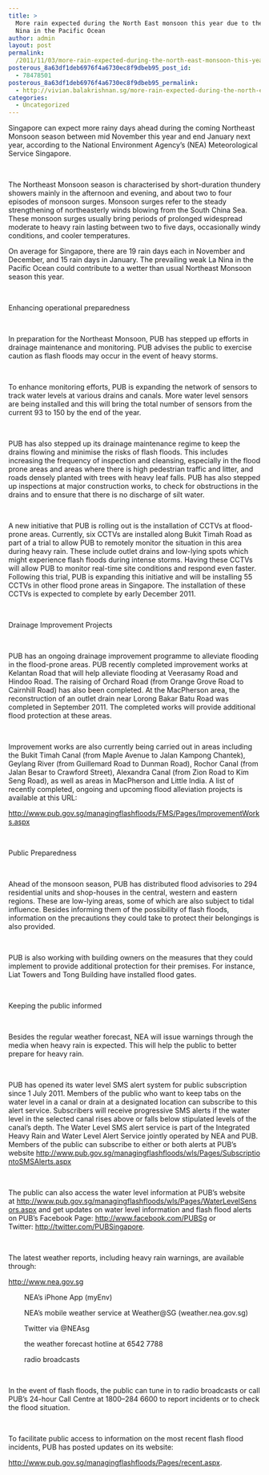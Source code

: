 ```yaml
---
title: >
  More rain expected during the North East monsoon this year due to the weak La
  Nina in the Pacific Ocean
author: admin
layout: post
permalink:
  /2011/11/03/more-rain-expected-during-the-north-east-monsoon-this-year-due-to-the-weak-la-nina-in-the-pacific-ocean/
posterous_8a63df1deb6976f4a6730ec8f9dbeb95_post_id:
  - 78478501
posterous_8a63df1deb6976f4a6730ec8f9dbeb95_permalink:
  - http://vivian.balakrishnan.sg/more-rain-expected-during-the-north-east-mons
categories:
  - Uncategorized
---
```

<p>Singapore can expect more rainy days ahead during the coming Northeast Monsoon season between mid November this year and end January next year, according to the National Environment Agency&#8217;s (NEA) Meteorological Service Singapore.</p>

<p> </p>

<p>The Northeast Monsoon season is characterised by short-duration thundery showers mainly in the afternoon and evening, and about two to four episodes of monsoon surges. Monsoon surges refer to the steady strengthening of northeasterly winds blowing from the South China Sea. These monsoon surges usually bring periods of prolonged widespread moderate to heavy rain lasting between two to five days, occasionally windy conditions, and cooler temperatures. </p>

<p>On average for Singapore, there are 19 rain days each in November and December, and 15 rain days in January. The prevailing weak La Nina in the Pacific Ocean could contribute to a wetter than usual Northeast Monsoon season this year. </p>

<p> </p>

<p>Enhancing operational preparedness</p>

<p> </p>

<p>In preparation for the Northeast Monsoon, PUB has stepped up efforts in drainage maintenance and monitoring. PUB advises the public to exercise caution as flash floods may occur in the event of heavy storms. </p>

<p> </p>

<p>To enhance monitoring efforts, PUB is expanding the network of sensors to track water levels at various drains and canals. More water level sensors are being installed and this will bring the total number of sensors from the current 93 to 150 by the end of the year. </p>

<p> </p>

<p>PUB has also stepped up its drainage maintenance regime to keep the drains flowing and minimise the risks of flash floods. This includes increasing the frequency of inspection and cleansing, especially in the flood prone areas and areas where there is high pedestrian traffic and litter, and roads densely planted with trees with heavy leaf falls. PUB has also stepped up inspections at major construction works, to check for obstructions in the drains and to ensure that there is no discharge of silt water.</p>

<p> </p>

<p>A new initiative that PUB is rolling out is the installation of CCTVs at flood-prone areas. Currently, six CCTVs are installed along Bukit Timah Road as part of a trial to allow PUB to remotely monitor the situation in this area during heavy rain. These include outlet drains and low-lying spots which might experience flash floods during intense storms. Having these CCTVs will allow PUB to monitor real-time site conditions and respond even faster. Following this trial, PUB is expanding this initiative and will be installing 55 CCTVs in other flood prone areas in Singapore. The installation of these CCTVs is expected to complete by early December 2011.</p>

<p> </p>

<p>Drainage Improvement Projects</p>

<p> </p>

<p>PUB has an ongoing drainage improvement programme to alleviate flooding in the flood-prone areas. PUB recently completed improvement works at Kelantan Road that will help alleviate flooding at Veerasamy Road and Hindoo Road. The raising of Orchard Road (from Orange Grove Road to Cairnhill Road) has also been completed. At the MacPherson area, the reconstruction of an outlet drain near Lorong Bakar Batu Road was completed in September 2011. The completed works will provide additional flood protection at these areas.</p>

<p> </p>

<p>Improvement works are also currently being carried out in areas including the Bukit Timah Canal (from Maple Avenue to Jalan Kampong Chantek), Geylang River (from Guillemard Road to Dunman Road), Rochor Canal (from Jalan Besar to Crawford Street), Alexandra Canal (from Zion Road to Kim Seng Road), as well as areas in MacPherson and Little India. A list of recently completed, ongoing and upcoming flood alleviation projects is available at this URL: </p>

<p><a href="http://www.pub.gov.sg/managingflashfloods/FMS/Pages/ImprovementWorks.aspx">http://www.pub.gov.sg/managingflashfloods/FMS/Pages/ImprovementWorks.aspx</a></p>

<p> </p>

<p>Public Preparedness</p>

<p> </p>

<p>Ahead of the monsoon season, PUB has distributed flood advisories to 294 residential units and shop-houses in the central, western and eastern regions. These are low-lying areas, some of which are also subject to tidal influence. Besides informing them of the possibility of flash floods, information on the precautions they could take to protect their belongings is also provided. </p>

<p> </p>

<p>PUB is also working with building owners on the measures that they could implement to provide additional protection for their premises. For instance, Liat Towers and Tong Building have installed flood gates. </p>

<p> </p>

<p>Keeping the public informed</p>

<p> </p>

<p>Besides the regular weather forecast, NEA will issue warnings through the media when heavy rain is expected. This will help the public to better prepare for heavy rain.</p>

<p> </p>

<p>PUB has opened its water level SMS alert system for public subscription since 1 July 2011. Members of the public who want to keep tabs on the water level in a canal or drain at a designated location can subscribe to this alert service. Subscribers will receive progressive SMS alerts if the water level in the selected canal rises above or falls below stipulated levels of the canal&#8217;s depth. The Water Level SMS alert service is part of the Integrated Heavy Rain and Water Level Alert Service jointly operated by NEA and PUB. Members of the public can subscribe to either or both alerts at PUB&#8217;s website <a href="http://www.pub.gov.sg/managingflashfloods/wls/Pages/SubscriptiontoSMSAlerts.aspx">http://www.pub.gov.sg/managingflashfloods/wls/Pages/SubscriptiontoSMSAlerts.aspx</a></p>

<p> </p>

<p>The public can also access the water level information at PUB&#8217;s website at <a href="http://www.pub.gov.sg/managingflashfloods/wls/Pages/WaterLevelSensors.aspx">http://www.pub.gov.sg/managingflashfloods/wls/Pages/WaterLevelSensors.aspx</a> and get updates on water level information and flash flood alerts on PUB&#8217;s Facebook Page: <a href="http://www.facebook.com/PUBSg">http://www.facebook.com/PUBSg</a> or Twitter: <a href="http://twitter.com/PUBSingapore">http://twitter.com/PUBSingapore</a>.</p>

<p> </p>

<p>The latest weather reports, including heavy rain warnings, are available through:</p>

<p><a href="http://www.nea.gov.sg">http://www.nea.gov.sg</a></p>

<p>        NEA&#8217;s iPhone App (myEnv)  </p>

<p>        NEA&#8217;s mobile weather service at Weather@SG (weather.nea.gov.sg) </p>

<p>        Twitter via @NEAsg</p>

<p>        the weather forecast hotline at 6542 7788 </p>

<p>        radio broadcasts</p>

<p> </p>

<p>In the event of flash floods, the public can tune in to radio broadcasts or call PUB&#8217;s 24-hour Call Centre at 1800&#8211;284 6600 to report incidents or to check the flood situation. </p>

<p> </p>

<p>To facilitate public access to information on the most recent flash flood incidents, PUB has posted updates on its website: </p>

<p><a href="http://www.pub.gov.sg/managingflashfloods/Pages/recent.aspx">http://www.pub.gov.sg/managingflashfloods/Pages/recent.aspx</a>. </p>
